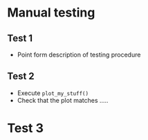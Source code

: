 # Manual testing

## Test 1
* Point form description of testing procedure

## Test 2
* Execute `plot_my_stuff()`
* Check that the plot matches .....

# Test 3
 
